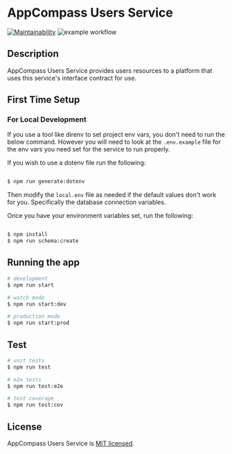 # AppCompass Users Service

[![Maintainability](https://api.codeclimate.com/v1/badges/e384a77e714dec5366e7/maintainability)](https://codeclimate.com/github/appcompass/users-microservice/maintainability)
![example workflow](https://github.com/appcompass/users-microservice/actions/workflows/code-quality-and-tests.yml/badge.svg?branch=main)

## Description

AppCompass Users Service provides users resources to a platform that uses this service's interface contract for use.

## First Time Setup

### For Local Development

If you use a tool like direnv to set project env vars, you don't need to run the below command. However you will need to look at the `.env.example` file for the env vars you need set for the service to run properly.

If you wish to use a dotenv file run the following:

```bash

$ npm run generate:dotenv

```

Then modify the `local.env` file as needed if the default values don't work for you. Specifically the database connection variables.

Once you have your environment variables set, run the following:

```bash

$ npm install
$ npm run schema:create

```

## Running the app

```bash
# development
$ npm run start

# watch mode
$ npm run start:dev

# production mode
$ npm run start:prod
```

## Test

```bash
# unit tests
$ npm run test

# e2e tests
$ npm run test:e2e

# test coverage
$ npm run test:cov
```

## License

AppCompass Users Service is [MIT licensed](LICENSE).
